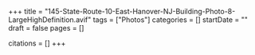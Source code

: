 +++
title = "145-State-Route-10-East-Hanover-NJ-Building-Photo-8-LargeHighDefinition.avif"
tags = ["Photos"]
categories = []
startDate = ""
draft = false
pages = []

citations = []
+++
